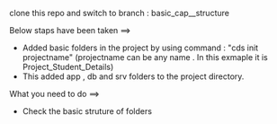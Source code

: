 clone this repo and switch to branch : basic_cap__structure


Below staps have been taken ==>
* Added basic folders in the project by using command : "cds init projectname" (projectname can be any name . In this exmaple it is Project_Student_Details)
* This added app , db and srv folders to the project directory.

What you need to do ==>
* Check the basic struture of folders
